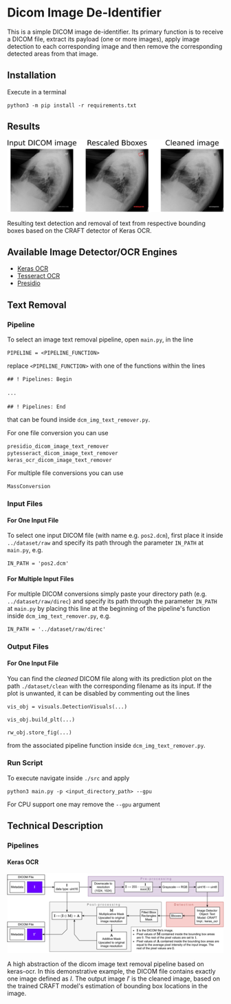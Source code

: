# Dicom Image De-Identifier

This is a simple DICOM image de-identifier. Its primary function is to receive a DICOM file, extract its payload (one or more images), apply image detection to each corresponding image and then remove the corresponding detected areas from that image.

## Installation

Execute in a terminal
```
python3 -m pip install -r requirements.txt
```

## Results

![](https://raw.githubusercontent.com/fl0wxr/DICOMImageDeIdentifier/master/fig1.png)

Resulting text detection and removal of text from respective bounding boxes based on the CRAFT detector of Keras OCR.

## Available Image Detector/OCR Engines

- [Keras OCR](https://keras-ocr.readthedocs.io/en/latest/)
- [Tesseract OCR](https://github.com/tesseract-ocr/tesseract)
- [Presidio](https://microsoft.github.io/presidio/image-redactor/)

## Text Removal

### Pipeline

To select an image text removal pipeline, open `main.py`, in the line
```
PIPELINE = <PIPELINE_FUNCTION>
```
replace `<PIPELINE_FUNCTION>` with one of the functions within the lines
```
## ! Pipelines: Begin

...

## ! Pipelines: End
```
that can be found inside `dcm_img_text_remover.py`.

For one file conversion you can use
```
presidio_dicom_image_text_remover
pytesseract_dicom_image_text_remover
keras_ocr_dicom_image_text_remover
```

For multiple file conversions you can use
```
MassConversion
```

### Input Files

#### For One Input File

To select one input DICOM file (with name e.g. `pos2.dcm`), first place it inside `../dataset/raw` and specify its path through the parameter `IN_PATH` at `main.py`, e.g.
```
IN_PATH = 'pos2.dcm'
```

#### For Multiple Input Files

For multiple DICOM conversions simply paste your directory path (e.g. `../dataset/raw/direc`) and specify its path through the parameter `IN_PATH` at `main.py` by placing this line at the beginning of the pipeline's function inside `dcm_img_text_remover.py`, e.g.
```
IN_PATH = '../dataset/raw/direc'
```

### Output Files

#### For One Input File

You can find the *cleaned* DICOM file along with its prediction plot on the path `./dataset/clean` with the corresponding filename as its input. If the plot is unwanted, it can be disabled by commenting out the lines
```
vis_obj = visuals.DetectionVisuals(...)
```
```
vis_obj.build_plt(...)
```
```
rw_obj.store_fig(...)
```
from the associated pipeline function inside `dcm_img_text_remover.py`.

### Run Script

To execute navigate inside `./src` and apply
```
python3 main.py -p <input_directory_path> --gpu
```
For CPU support one may remove the `--gpu` argument

## Technical Description

### Pipelines

#### Keras OCR

![](https://raw.githubusercontent.com/fl0wxr/DICOMImageDeIdentifier/master/fig0.png)

A high abstraction of the dicom image text removal pipeline based on keras-ocr. In this demonstrative example, the DICOM file contains exactly one image defined as $I$. The output image $I'$ is the cleaned image, based on the trained CRAFT model's estimation of bounding box locations in the image.
